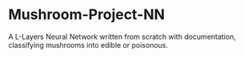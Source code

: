 # Mushroom-Project-NN
A L-Layers Neural Network written from scratch with documentation, classifying mushrooms into edible or poisonous. 
